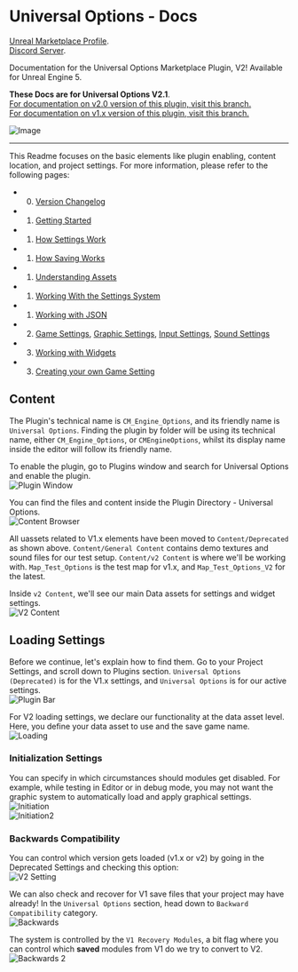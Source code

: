 # Universal Options - Docs

[Unreal Marketplace Profile](https://www.unrealengine.com/marketplace/en-US/profile/M+Funderburk).  
[Discord Server](https://discord.gg/QHTTMQ6Pqw).  

Documentation for the Universal Options Marketplace Plugin, V2! Available for Unreal Engine 5.  

**These Docs are for Universal Options V2.1**.  
[For documentation on v2.0 version of this plugin, visit this branch.](https://github.com/FunderburkM/CMEngineOptionsDocs/tree/V2.0-Docs)  
[For documentation on v1.x version of this plugin, visit this branch.](https://github.com/FunderburkM/CMEngineOptionsDocs/tree/V1-Docs)  

![Image](/Resources/Game/SS_Graphics_UI.JPG)  

---  

This Readme focuses on the basic elements like plugin enabling, content location, and project settings. For more information, please refer to the following pages:  

* 0) [Version Changelog](/0-ChangeLog.md)  
* 1) [Getting Started](/1-GettingStarted.md)  
* 1) [How Settings Work](/1-HowSettingsWork.md)  
* 1) [How Saving Works](/1-HowSavingWorks.md)  
* 1) [Understanding Assets](/1-UnderstandingAssets.md)  
* 1) [Working With the Settings System](/1-WorkingWithTheSettingsSystem.md)  
* 1) [Working with JSON](/1-WorkingWithJson.md)  
* 2) [Game Settings](/2-GameSettings.md), [Graphic Settings](/2-GraphicsSettings.md), [Input Settings](/2-InputSettings.md), [Sound Settings](/2-SoundSettings.md)  
* 3) [Working with Widgets](/3-WorkingWithWidgets.md)  
* 3) [Creating your own Game Setting](/3-CreatingYourOwnGameSettings.md)  

## Content

The Plugin's technical name is `CM_Engine_Options`, and its friendly name is `Universal Options`. Finding the plugin by folder will be using its technical name, either `CM_Engine_Options`, or `CMEngineOptions`, whilst its display name inside the editor will follow its friendly name.  

To enable the plugin, go to Plugins window and search for Universal Options and enable the plugin.  
![Plugin Window](Resources/Basics/SS_PluginWindow.JPG)  

You can find the files and content inside the Plugin Directory - Universal Options.  
![Content Browser](Resources/Basics/SS_ContentBrowser_Content.JPG)  

All uassets related to V1.x elements have been moved to `Content/Deprecated` as shown above. `Content/General Content` contains demo textures and sound files for our test setup. `Content/v2 Content` is where we'll be working with. `Map_Test_Options` is the test map for v1.x, and `Map_Test_Options_V2` for the latest.  

Inside `v2 Content`, we'll see our main Data assets for settings and widget settings.  
![V2 Content](Resources/Basics/SS_ContentBrowser_V2Content.JPG)  

## Loading Settings

Before we continue, let's explain how to find them. Go to your Project Settings, and scroll down to Plugins section. `Universal Options (Deprecated)` is for the V1.x settings, and `Universal Options` is for our active settings.  
![Plugin Bar](Resources/Basics/SS_ProjSettings_Bar.jpg)  

For V2 loading settings, we declare our functionality at the data asset level. Here, you define your data asset to use and the save game name.
![Loading](Resources/Basics/SS_ProjSettings_Loading.JPG)  

### Initialization Settings

You can specify in which circumstances should modules get disabled. For example, while testing in Editor or in debug mode, you may not want the graphic system to automatically load and apply graphical settings.  
![Initiation](Resources/Basics/SS_ProjSettings_Init.JPG)  
![Initiation2](Resources/Basics/SS_ProjSettings_Init2.JPG)  

### Backwards Compatibility

You can control which version gets loaded (v1.x or v2) by going in the Deprecated Settings and checking this option:  
![V2 Setting](Resources/Basics/SS_ProjSettings_Deprecated.JPG)  

We can also check and recover for V1 save files that your project may have already! In the `Universal Options` section, head down to `Backward Compatibility` category.  
![Backwards](Resources/Basics/SS_ProjSettings_Backwards.JPG)  

The system is controlled by the `V1 Recovery Modules`, a bit flag where you can control which **saved** modules from V1 do we try to convert to V2.  
![Backwards 2](Resources/Basics/SS_ProjSettings_Backwards-2.JPG)  
